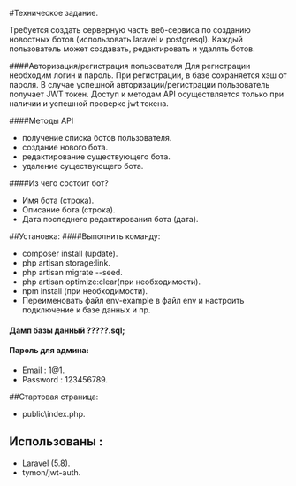 
#Техническое задание.

Требуется создать серверную часть веб-сервиса по созданию новостных ботов
(использовать laravel и postgresql). 
Каждый пользователь может создавать, редактировать и удалять ботов.

####Авторизация/регистрация пользователя
Для регистрации необходим логин и пароль. 
При регистрации, в базе сохраняется хэш от пароля.
В случае успешной авторизации/регистрации пользователь получает JWT токен. 
Доступ к методам API осуществляется только при наличии и успешной проверке jwt токена.

####Методы API
- получение списка ботов пользователя.
- создание нового бота.
- редактирование существующего бота.
- удаление существующего бота.

####Из чего состоит бот?
- Имя бота (строка).
- Описание бота (строка).
- Дата последнего редактирования бота (дата).

##Установка:
####Выполнить команду: 
- composer install (update).
- php artisan storage:link.
- php artisan migrate --seed.
- php artisan optimize:clear(при необходимости).
- npm install (при необходимости).
- Переименовать файл env-example в файл env и настроить подключение к базе данных и пр.


#### Дамп базы данный ?????.sql;


#### Пароль для админа:
- Email    : 1@1.
- Password : 123456789.

##Стартовая страница:
- public\index.php.

## Использованы :
- Laravel (5.8).
- tymon/jwt-auth.

